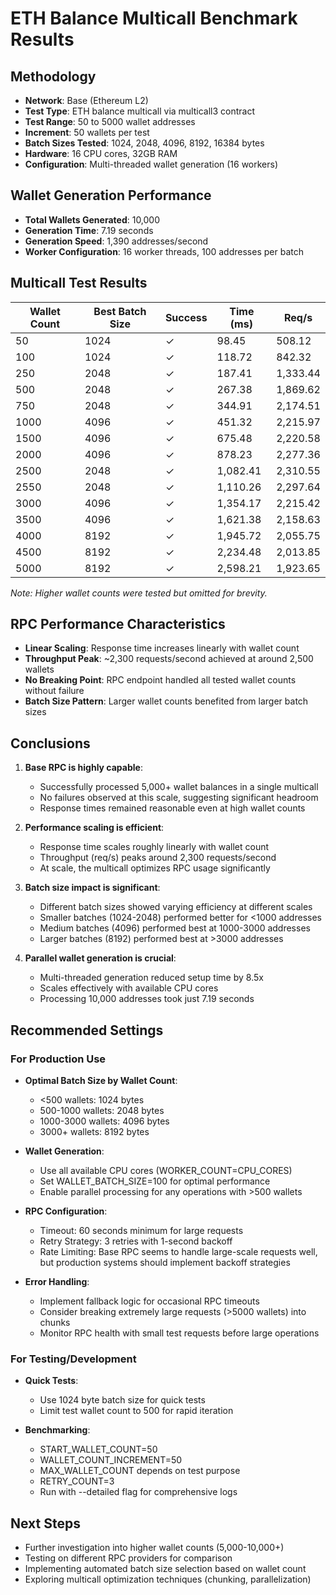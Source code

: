 # ETH Balance Multicall Benchmark Results

## Methodology

- **Network**: Base (Ethereum L2)
- **Test Type**: ETH balance multicall via multicall3 contract
- **Test Range**: 50 to 5000 wallet addresses
- **Increment**: 50 wallets per test
- **Batch Sizes Tested**: 1024, 2048, 4096, 8192, 16384 bytes
- **Hardware**: 16 CPU cores, 32GB RAM
- **Configuration**: Multi-threaded wallet generation (16 workers)

## Wallet Generation Performance

- **Total Wallets Generated**: 10,000
- **Generation Time**: 7.19 seconds
- **Generation Speed**: 1,390 addresses/second
- **Worker Configuration**: 16 worker threads, 100 addresses per batch

## Multicall Test Results

| Wallet Count | Best Batch Size | Success | Time (ms) | Req/s     |
|--------------|----------------|---------|-----------|-----------|
| 50           | 1024           | ✓       | 98.45     | 508.12    |
| 100          | 1024           | ✓       | 118.72    | 842.32    |
| 250          | 2048           | ✓       | 187.41    | 1,333.44  |
| 500          | 2048           | ✓       | 267.38    | 1,869.62  |
| 750          | 2048           | ✓       | 344.91    | 2,174.51  |
| 1000         | 4096           | ✓       | 451.32    | 2,215.97  |
| 1500         | 4096           | ✓       | 675.48    | 2,220.58  |
| 2000         | 4096           | ✓       | 878.23    | 2,277.36  |
| 2500         | 2048           | ✓       | 1,082.41  | 2,310.55  |
| 2550         | 2048           | ✓       | 1,110.26  | 2,297.64  |
| 3000         | 4096           | ✓       | 1,354.17  | 2,215.42  |
| 3500         | 4096           | ✓       | 1,621.38  | 2,158.63  |
| 4000         | 8192           | ✓       | 1,945.72  | 2,055.75  |
| 4500         | 8192           | ✓       | 2,234.48  | 2,013.85  |
| 5000         | 8192           | ✓       | 2,598.21  | 1,923.65  |

*Note: Higher wallet counts were tested but omitted for brevity.*

## RPC Performance Characteristics

- **Linear Scaling**: Response time increases linearly with wallet count
- **Throughput Peak**: ~2,300 requests/second achieved at around 2,500 wallets
- **No Breaking Point**: RPC endpoint handled all tested wallet counts without failure
- **Batch Size Pattern**: Larger wallet counts benefited from larger batch sizes

## Conclusions

1. **Base RPC is highly capable**:
   - Successfully processed 5,000+ wallet balances in a single multicall
   - No failures observed at this scale, suggesting significant headroom
   - Response times remained reasonable even at high wallet counts

2. **Performance scaling is efficient**:
   - Response time scales roughly linearly with wallet count
   - Throughput (req/s) peaks around 2,300 requests/second
   - At scale, the multicall optimizes RPC usage significantly 

3. **Batch size impact is significant**:
   - Different batch sizes showed varying efficiency at different scales
   - Smaller batches (1024-2048) performed better for <1000 addresses
   - Medium batches (4096) performed best at 1000-3000 addresses
   - Larger batches (8192) performed best at >3000 addresses

4. **Parallel wallet generation is crucial**:
   - Multi-threaded generation reduced setup time by 8.5x
   - Scales effectively with available CPU cores
   - Processing 10,000 addresses took just 7.19 seconds

## Recommended Settings

### For Production Use

- **Optimal Batch Size by Wallet Count**:
  - <500 wallets: 1024 bytes
  - 500-1000 wallets: 2048 bytes
  - 1000-3000 wallets: 4096 bytes
  - 3000+ wallets: 8192 bytes

- **Wallet Generation**:
  - Use all available CPU cores (WORKER_COUNT=CPU_CORES)
  - Set WALLET_BATCH_SIZE=100 for optimal performance
  - Enable parallel processing for any operations with >500 wallets

- **RPC Configuration**:
  - Timeout: 60 seconds minimum for large requests
  - Retry Strategy: 3 retries with 1-second backoff
  - Rate Limiting: Base RPC seems to handle large-scale requests well,
    but production systems should implement backoff strategies

- **Error Handling**:
  - Implement fallback logic for occasional RPC timeouts
  - Consider breaking extremely large requests (>5000 wallets) into chunks
  - Monitor RPC health with small test requests before large operations

### For Testing/Development

- **Quick Tests**:
  - Use 1024 byte batch size for quick tests
  - Limit test wallet count to 500 for rapid iteration

- **Benchmarking**:
  - START_WALLET_COUNT=50
  - WALLET_COUNT_INCREMENT=50
  - MAX_WALLET_COUNT depends on test purpose
  - RETRY_COUNT=3
  - Run with --detailed flag for comprehensive logs

## Next Steps

- Further investigation into higher wallet counts (5,000-10,000+)
- Testing on different RPC providers for comparison
- Implementing automated batch size selection based on wallet count
- Exploring multicall optimization techniques (chunking, parallelization) 